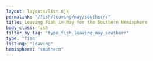 ```yaml
---
layout: layouts/list.njk
permalink: "/fish/leaving/may/southern/"
title: Leaving Fish in May for the Southern Hemisphere
body_class: fish
filter_by_tag: "type_fish_leaving_may_southern"
type: "fish"
listing: "leaving"
hemisphere: "southern"
---
```


